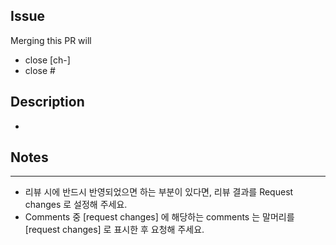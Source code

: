 <!-- 리뷰하기 좋은 PR 이 건강한 리뷰를 받을 수 있습니다. -->
<!-- 1. 짧을수록 좋습니다. -->
<!-- 2. 적절한 설명이 있으면 좋습니다. -->

## Issue

<!--Merging this PR will close [ch-story id] and #issue_num-->
Merging this PR will

* close [ch-]
* close #

## Description

<!-- 해당 PR에서 추가/변경된 기능 및 기능의 이해를 돕기 위한 설명 -->
<!--[Optional] 예상되는 side effects 또는 bugs-->

*

## Notes

<!--아래와 같은 사항이 있으면 추가로 작성해주세요. -->
<!--주의깊게 리뷰받고 싶은 사항 -->
<!--리뷰에 도움되는 이미지 & 가이드 -->


---

* 리뷰 시에 반드시 반영되었으면 하는 부분이 있다면, 리뷰 결과를 Request changes 로 설정해 주세요.
* Comments 중 [request changes] 에 해당하는 comments 는 말머리를 [request changes] 로 표시한 후 요청해 주세요.
